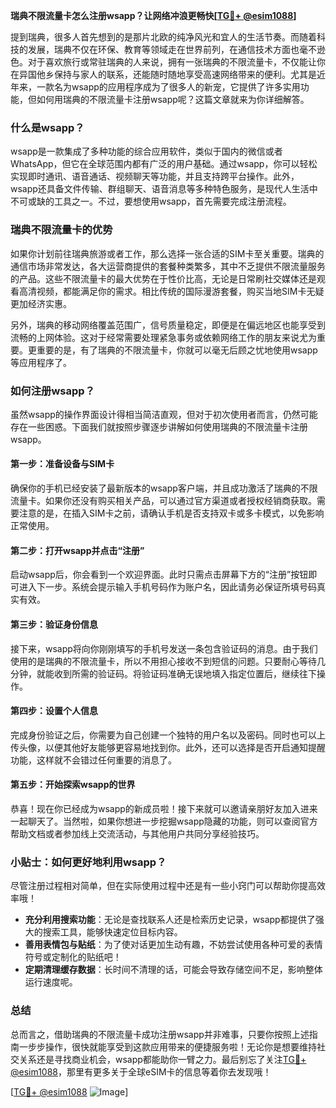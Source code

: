 **瑞典不限流量卡怎么注册wsapp？让网络冲浪更畅快[[TG💪+ @esim1088](https://t.me/s/esim1088)]**

提到瑞典，很多人首先想到的是那片北欧的纯净风光和宜人的生活节奏。而随着科技的发展，瑞典不仅在环保、教育等领域走在世界前列，在通信技术方面也毫不逊色。对于喜欢旅行或常驻瑞典的人来说，拥有一张瑞典的不限流量卡，不仅能让你在异国他乡保持与家人的联系，还能随时随地享受高速网络带来的便利。尤其是近年来，一款名为wsapp的应用程序成为了很多人的新宠，它提供了许多实用功能，但如何用瑞典的不限流量卡注册wsapp呢？这篇文章就来为你详细解答。

### 什么是wsapp？

wsapp是一款集成了多种功能的综合应用软件，类似于国内的微信或者WhatsApp，但它在全球范围内都有广泛的用户基础。通过wsapp，你可以轻松实现即时通讯、语音通话、视频聊天等功能，并且支持跨平台操作。此外，wsapp还具备文件传输、群组聊天、语音消息等多种特色服务，是现代人生活中不可或缺的工具之一。不过，要想使用wsapp，首先需要完成注册流程。

### 瑞典不限流量卡的优势

如果你计划前往瑞典旅游或者工作，那么选择一张合适的SIM卡至关重要。瑞典的通信市场非常发达，各大运营商提供的套餐种类繁多，其中不乏提供不限流量服务的产品。这些不限流量卡的最大优势在于性价比高，无论是日常刷社交媒体还是观看高清视频，都能满足你的需求。相比传统的国际漫游套餐，购买当地SIM卡无疑更加经济实惠。

另外，瑞典的移动网络覆盖范围广，信号质量稳定，即便是在偏远地区也能享受到流畅的上网体验。这对于经常需要处理紧急事务或依赖网络工作的朋友来说尤为重要。更重要的是，有了瑞典的不限流量卡，你就可以毫无后顾之忧地使用wsapp等应用程序了。

### 如何注册wsapp？

虽然wsapp的操作界面设计得相当简洁直观，但对于初次使用者而言，仍然可能存在一些困惑。下面我们就按照步骤逐步讲解如何使用瑞典的不限流量卡注册wsapp。

#### 第一步：准备设备与SIM卡

确保你的手机已经安装了最新版本的wsapp客户端，并且成功激活了瑞典的不限流量卡。如果你还没有购买相关产品，可以通过官方渠道或者授权经销商获取。需要注意的是，在插入SIM卡之前，请确认手机是否支持双卡或多卡模式，以免影响正常使用。

#### 第二步：打开wsapp并点击“注册”

启动wsapp后，你会看到一个欢迎界面。此时只需点击屏幕下方的“注册”按钮即可进入下一步。系统会提示输入手机号码作为账户名，因此请务必保证所填号码真实有效。

#### 第三步：验证身份信息

接下来，wsapp将向你刚刚填写的手机号发送一条包含验证码的消息。由于我们使用的是瑞典的不限流量卡，所以不用担心接收不到短信的问题。只要耐心等待几分钟，就能收到所需的验证码。将验证码准确无误地填入指定位置后，继续往下操作。

#### 第四步：设置个人信息

完成身份验证之后，你需要为自己创建一个独特的用户名以及密码。同时也可以上传头像，以便其他好友能够更容易地找到你。此外，还可以选择是否开启通知提醒功能，这样就不会错过任何重要的消息了。

#### 第五步：开始探索wsapp的世界

恭喜！现在你已经成为wsapp的新成员啦！接下来就可以邀请亲朋好友加入进来一起聊天了。当然啦，如果你想进一步挖掘wsapp隐藏的功能，则可以查阅官方帮助文档或者参加线上交流活动，与其他用户共同分享经验技巧。

### 小贴士：如何更好地利用wsapp？

尽管注册过程相对简单，但在实际使用过程中还是有一些小窍门可以帮助你提高效率哦！

- **充分利用搜索功能**：无论是查找联系人还是检索历史记录，wsapp都提供了强大的搜索工具，能够快速定位目标内容。
- **善用表情包与贴纸**：为了使对话更加生动有趣，不妨尝试使用各种可爱的表情符号或定制化的贴纸吧！
- **定期清理缓存数据**：长时间不清理的话，可能会导致存储空间不足，影响整体运行速度呢。

### 总结

总而言之，借助瑞典的不限流量卡成功注册wsapp并非难事，只要你按照上述指南一步步操作，很快就能享受到这款应用带来的便捷服务啦！无论你是想要维持社交关系还是寻找商业机会，wsapp都能助你一臂之力。最后别忘了关注[TG💪+ @esim1088](https://t.me/s/esim1088)，那里有更多关于全球eSIM卡的信息等着你去发现哦！

[[TG💪+ @esim1088](https://t.me/s/esim1088) ![Image](https://i.postimg.cc/4NQfJmqS/Snipaste-2025-05-13-00-14-12.png)]